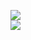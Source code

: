 [![](https://img.shields.io/badge/Made%20With-Github%20Spray-lightgrey.svg?style=for-the-badge&logo=github)](https://github.com/Annihil/github-spray#21128)  
[![](https://i.imgur.com/2DrTn0Z.gif)](https://github.com/Annihil/github-spray)